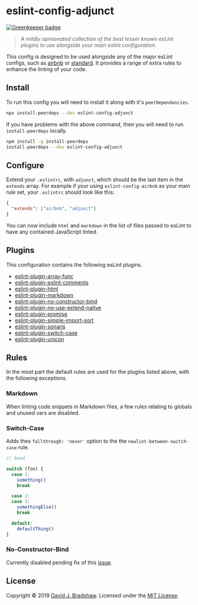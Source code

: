 # eslint-config-adjunct

[![Greenkeeper badge](https://badges.greenkeeper.io/davidjbradshaw/eslint-config-adjunct.svg)](https://greenkeeper.io/)

> _A mildly opinionated collection of the best lesser known esLint plugins to use alongside your main eslint configuration._

This config is designed to be used alongside any of the major esLint configs, such as [airbnb](https://github.com/airbnb/javascript) or [standard](https://github.com/standard/eslint-config-standard). It provides a range of extra rules to enhance the linting of your code.

## Install

To run this config you will need to install it along with it's `peerDependancies`.

```sh
npx install-peerdeps --dev eslint-config-adjunct
```

If you have problems with the above command, then you will need to run `install-peerdeps` locally.

```sh
npm install -g install-peerdeps
install-peerdeps --dev eslint-config-adjunct
```

## Configure

Extend your `.eslintrc`, with `adjunct`, which should be the last item in the `extends` array. For example if your using `eslint-config-airbnb` as your main rule set, your `.eslintrc` should look like this:

```json
{
  "extends": ["airbnb", "adjunct"]
}
```

You can now include `html` and `markdown` in the list of files passed to esLint to have any contained JavaScript linted.

## Plugins

This configuration contains the following esLint plugins.

* [eslint-plugin-array-func](https://github.com/freaktechnik/eslint-plugin-array-func)
* [eslint-plugin-eslint-comments](https://github.com/mysticatea/eslint-plugin-eslint-comments)
* [eslint-plugin-html](https://github.com/BenoitZugmeyer/eslint-plugin-html)
* [eslint-plugin-markdown](https://github.com/eslint/eslint-plugin-markdown)
* [eslint-plugin-no-constructor-bind](https://github.com/markalfred/eslint-plugin-no-constructor-bind)
* [eslint-plugin-no-use-extend-native](https://github.com/dustinspecker/eslint-plugin-no-use-extend-native)
* [eslint-plugin-promise](https://github.com/xjamundx/eslint-plugin-promise)
* [eslint-plugin-simple-import-sort](https://github.com/lydell/eslint-plugin-simple-import-sort)
* [eslint-plugin-sonarjs](https://github.com/SonarSource/eslint-plugin-sonarjs)
* [eslint-plugin-switch-case](https://github.com/lukeapage/eslint-plugin-switch-case)
* [eslint-plugin-unicon](https://github.com/sindresorhus/eslint-plugin-unicorn)

## Rules

In the most part the default rules are used for the plugins listed above, with the following exceptions.

### Markdown

When linting code snippets in Markdown files, a few rules relating to globals and unused vars are disabled.

### Switch-Case

Adds thes `fallthrough: 'never'` option to the the `newlint-between-switch-case` rule.

```js
// Good

switch (foo) {
  case 1:
    something()
    break

  case 2:
  case 3:
    somethingElse()
    break

  default:
    defaultThing()
}
```

### No-Constructor-Bind

Currently disabled pending fix of this [issue](https://github.com/markalfred/eslint-plugin-no-constructor-bind/issues).

## License
Copyright &copy; 2019 [David J. Bradshaw](https://github.com/davidjbradshaw).
Licensed under the [MIT License](LICENSE).
